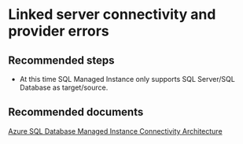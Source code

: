 <properties
	pageTitle="Connectivity/Linked server connectivity and provider errors"
	description="Connectivity/Linked server connectivity and provider errors	 "
	service="microsoft.sql"
	resource="servers"
	authors="rohitnayakmsft"
	displayOrder=""
	selfHelpType="generic"
	supportTopicIds="32594729"
	resourceTags=""
	productPesIds="16259"
	cloudEnvironments="public"
/>
# Linked server connectivity and provider errors
## **Recommended steps**
* At this time SQL Managed Instance only supports SQL Server/SQL Database as target/source. 

## **Recommended documents**
[Azure SQL Database Managed Instance Connectivity Architecture](https://docs.microsoft.com/azure/sql-database/sql-database-managed-instance-connectivity-architecture)

